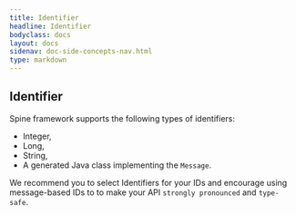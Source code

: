 ```yaml
---
title: Identifier
headline: Identifier
bodyclass: docs
layout: docs
sidenav: doc-side-concepts-nav.html
type: markdown
---
```

<h2 class="top">Identifier</h2> 

Spine framework supports the following types of identifiers:

* Integer,
* Long,
* String,
* A generated Java class implementing the `Message`.

We recommend you to select Identifiers for your IDs and encourage using message-based IDs to to make your API `strongly pronounced` and `type-safe`. 
